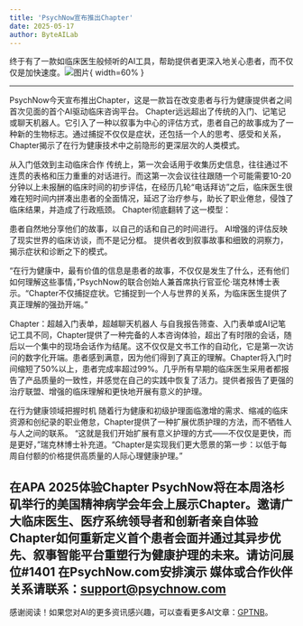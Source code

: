 ```yaml
---
title: 'PsychNow宣布推出Chapter'
date: 2025-05-17
author: ByteAILab
---
```


终于有了一款如临床医生般倾听的AI工具，帮助提供者更深入地关心患者，而不仅仅是加快速度。![图片](https://ai-techpark.com/wp-content/uploads/PsychNow.jpg){ width=60% }

---

PsychNow今天宣布推出Chapter，这是一款旨在改变患者与行为健康提供者之间首次见面的首个AI驱动临床咨询平台。
Chapter远远超出了传统的入门、记笔记或聊天机器人。它引入了一种以叙事为中心的评估方式，患者自己的故事成为了一种新的生物标志。通过捕捉不仅仅是症状，还包括一个人的思考、感受和关系，Chapter揭示了在行为健康技术中之前隐形的更深层次的人类模式。

从入门低效到主动临床合作
传统上，第一次会话用于收集历史信息，往往通过不连贯的表格和压力重重的对话进行。而这第一次会议往往跟随一个可能需要10-20分钟以上未报酬的临床时间的初步评估，在经历几轮“电话拜访”之后，临床医生很难在短时间内拼凑出患者的全面情况，延迟了治疗参与，助长了职业倦怠，侵蚀了临床结果，并造成了行政瓶颈。
Chapter彻底翻转了这一模型：

患者自然地分享他们的故事，以自己的话和自己的时间进行。
AI增强的评估反映了现实世界的临床访谈，而不是记分框。
提供者收到叙事故事和细致的洞察力，揭示症状和诊断之下的模式。

“在行为健康中，最有价值的信息是患者的故事，不仅仅是发生了什么，还有他们如何理解这些事情，”PsychNow的联合创始人兼首席执行官亚伦·瑞克林博士表示。“Chapter不仅捕捉症状。它捕捉到一个人与世界的关系，为临床医生提供了真正理解的强劲开端。”

Chapter：超越入门表单，超越聊天机器人
与自我报告筛查、入门表单或AI记笔记工具不同，Chapter提供了一种完备的人本咨询体验，超出了有时限的会话，随后以一个集中的现场会话作为结尾。这不仅仅是文书工作的自动化，它是第一次访问的数字化开端。患者感到满意，因为他们得到了真正的理解。Chapter将入门时间缩短了50%以上，患者完成率超过99%。几乎所有早期的临床医生采用者都报告了产品质量的一致性，并感觉在自己的实践中恢复了活力。提供者报告了更强的治疗联盟、增强的临床理解和更快地开展有意义的护理。

在行为健康领域把握时机
随着行为健康和初级护理面临激增的需求、缩减的临床资源和创纪录的职业倦怠，Chapter提供了一种扩展优质护理的方法，而不牺牲人与人之间的联系。
“这就是我们开始扩展有意义护理的方式——不仅仅是更快，而是更好，”瑞克林博士补充道。“Chapter是实现我们更大愿景的第一步：以低于每周自付额的价格提供高质量的人际心理健康护理。”

在APA 2025体验Chapter
PsychNow将在本周洛杉矶举行的美国精神病学会年会上展示Chapter。邀请广大临床医生、医疗系统领导者和创新者亲自体验Chapter如何重新定义首个患者会面并通过其异步优先、叙事智能平台重塑行为健康护理的未来。请访问展位#1401
在PsychNow.com安排演示
媒体或合作伙伴关系请联系：support@psychnow.com
---
感谢阅读！如果您对AI的更多资讯感兴趣，可以查看更多AI文章：[GPTNB](https://gptnb.com)。